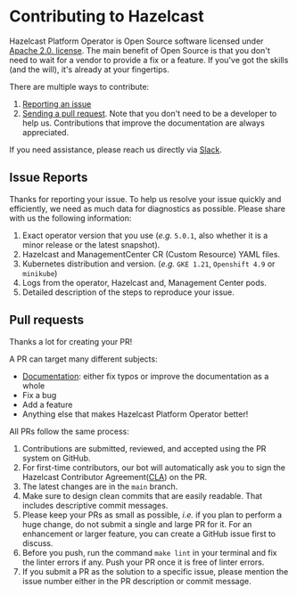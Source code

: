 # Contributing to Hazelcast

Hazelcast Platform Operator is Open Source software licensed under [Apache 2.0. license](LICENSE).
The main benefit of Open Source is that you don't need to wait for a vendor to provide a fix or a feature.
If you've got the skills (and the will), it's already at your fingertips.

There are multiple ways to contribute:

1. [Reporting an issue](#issue-reports)
2. [Sending a pull request](#pull-requests).
   Note that you don't need to be a developer to help us.
   Contributions that improve the documentation are always appreciated.

If you need assistance, please reach us directly via [Slack](https://slack.hazelcast.com/).

## Issue Reports

Thanks for reporting your issue.
To help us resolve your issue quickly and efficiently, we need as much data for diagnostics as possible.
Please share with us the following information:

1.	Exact operator version that you use (_e.g._ `5.0.1`, also whether it is a minor release or the latest snapshot).
2.	Hazelcast and ManagementCenter CR (Custom Resource) YAML files.
3.	Kubernetes distribution and version. (_e.g._ `GKE 1.21`, `Openshift 4.9` or `minikube`)
4.	Logs from the operator, Hazelcast and, Management Center pods.
5.	Detailed description of the steps to reproduce your issue.

## Pull requests

Thanks a lot for creating your PR!

A PR can target many different subjects:

* [Documentation](https://github.com/hazelcast/hazelcast-platform-operator-docs):
  either fix typos or improve the documentation as a whole
* Fix a bug
* Add a feature
* Anything else that makes Hazelcast Platform Operator better!

All PRs follow the same process:

1.	Contributions are submitted, reviewed, and accepted using the PR system on GitHub.
2.	For first-time contributors, our bot will automatically ask you to sign the Hazelcast Contributor Agreement([CLA](https://www.hazelcast.com/legal)) on the PR.
3.	The latest changes are in the `main` branch.
4.	Make sure to design clean commits that are easily readable. That includes descriptive commit messages.
5.  Please keep your PRs as small as possible, _i.e._ if you plan to perform a huge change, do not submit a single and large PR for it. For an enhancement or larger feature, you can create a GitHub issue first to discuss.
6.  Before you push, run the command `make lint` in your terminal and fix the linter errors if any. Push your PR once it is free of linter errors.
7.  If you submit a PR as the solution to a specific issue, please mention the issue number either in the PR description or commit message.